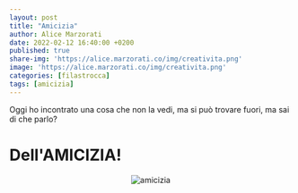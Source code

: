```yaml
---
layout: post
title: "Amicizia"
author: Alice Marzorati
date: 2022-02-12 16:40:00 +0200
published: true
share-img: 'https://alice.marzorati.co/img/creativita.png'
image: 'https://alice.marzorati.co/img/creativita.png'
categories: [filastrocca]
tags: [amicizia]
---
```

Oggi ho incontrato una cosa che non la vedi, ma si può trovare fuori, ma sai di che parlo?   
# Dell'AMICIZIA!   

<center><img src="https://alice.marzorati.co/img/post/amicizia.jpg" alt="amicizia"></center>